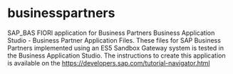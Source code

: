 # businesspartners
SAP_BAS FIORI application for Business Partners
Business Application Studio - Business Partner Application Files. These files for SAP Business Partners implemented using an ES5 Sandbox Gateway system is tested in the Business Application Studio. 
The instructions to create this application is available on the https://developers.sap.com/tutorial-navigator.html

